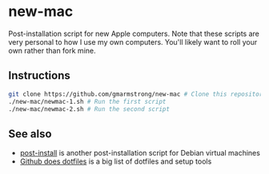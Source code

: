 # new-mac

Post-installation script for new Apple computers. Note that these scripts are
very personal to how I use my own computers. You'll likely want to roll your
own rather than fork mine.

## Instructions

```bash
git clone https://github.com/gmarmstrong/new-mac # Clone this repository
./new-mac/newmac-1.sh # Run the first script
./new-mac/newmac-2.sh # Run the second script
```

## See also

* [post-install][post-install] is another post-installation script for Debian
  virtual machines
* [Github does dotfiles][github-dotfiles] is a big list of dotfiles and setup
  tools

[post-install]:     https://github.com/gmarmstrong/post-install
[github-dotfiles]:  https://dotfiles.github.io/
